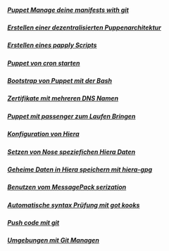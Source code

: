 ##### [Puppet Manage deine manifests with git](../puppet-manage-manigests-git)
##### [Erstellen einer dezentralisierten Puppenarchitektur](../puppet-dezentralisierte-env)
##### [Erstellen eines papply Scripts](../puppet-papply-script)
##### [Puppet von cron starten](../puppet-cron-start)
##### [Bootstrap von Puppet mit der Bash](../puppet-bash-bootstraping)
##### [Zertifikate mit mehreren DNS Namen](../puppet-zert-multi-dns-names)
##### [Puppet mit passenger zum Laufen Bringen](../puppet-passenger)
##### [Konfiguration von Hiera](../puppet-hiera-basics)
##### [Setzen von Nose speziefichen Hiera Daten](../puppet-hiera-node-specific)
##### [Geheime Daten in Hiera speichern mit hiera-gpg](../puppet-hiera-sec-data-hiera-gpg)
##### [Benutzen vom MessagePack serization](../puppet-messagepack)
##### [Automatische syntax Prüfung mit got kooks](../puppet-auto-syntax-check-git-hook)
##### [Push code mit git](../puppet-git-push)
##### [Umgebungen mit Git Managen](../puppet-mgmnt-env-git)
